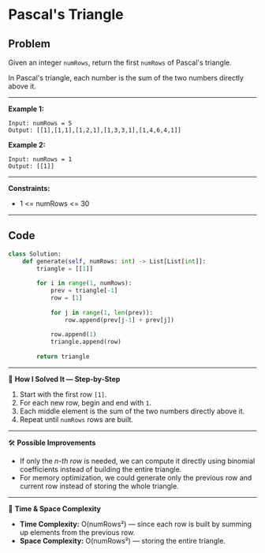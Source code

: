 # Pascal's Triangle

## Problem
Given an integer `numRows`, return the first `numRows` of Pascal's triangle.  

In Pascal's triangle, each number is the sum of the two numbers directly above it.

---

**Example 1:**
```
Input: numRows = 5
Output: [[1],[1,1],[1,2,1],[1,3,3,1],[1,4,6,4,1]]
```

**Example 2:**
```
Input: numRows = 1
Output: [[1]]
```

---

**Constraints:**
- 1 <= numRows <= 30  

---

## Code
```python
class Solution:
    def generate(self, numRows: int) -> List[List[int]]:
        triangle = [[1]]
        
        for i in range(1, numRows):
            prev = triangle[-1]
            row = [1]
            
            for j in range(1, len(prev)):
                row.append(prev[j-1] + prev[j])
            
            row.append(1)
            triangle.append(row)
        
        return triangle
```

---

🧩 **How I Solved It — Step-by-Step**  
1. Start with the first row `[1]`.  
2. For each new row, begin and end with `1`.  
3. Each middle element is the sum of the two numbers directly above it.  
4. Repeat until `numRows` rows are built.  

---

🛠️ **Possible Improvements**  
- If only the *n-th row* is needed, we can compute it directly using binomial coefficients instead of building the entire triangle.  
- For memory optimization, we could generate only the previous row and current row instead of storing the whole triangle.  

---

🧠 **Time & Space Complexity**  
- **Time Complexity:** O(numRows²) — since each row is built by summing up elements from the previous row.  
- **Space Complexity:** O(numRows²) — storing the entire triangle.  
